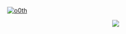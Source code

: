 [![o0th](https://github-readme-stats.vercel.app/api?username=o0th&count_private=true&show_icons=true&theme=transparent&include_all_commits=true&exclude_repo=greenTicks&hide_border=true&card_width=840)](https://github.com/o0th)

<p align="center">
  <a href="https://skillicons.dev">
    <img src="https://skillicons.dev/icons?i=cloudflare,workers,aws,nodejs,bash,neovim,linux&theme=dark" />
  </a>
</p>
